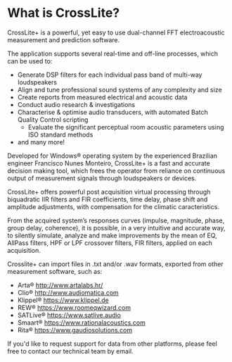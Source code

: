 # What is CrossLite?
CrossLite+ is a powerful, yet easy to use dual-channel FFT electroacoustic measurement and prediction software. 

The application supports several real-time and off-line processes, which can be used to:
- Generate DSP filters for each individual pass band of multi-way loudspeakers
- Align and tune professional sound systems of any complexity and size
- Create reports from measured electrical and acoustic data
- Conduct audio research & investigations
- Characterise & optimise audio transducers, with automated Batch Quality Control scripting
	- Evaluate the significant perceptual room acoustic parameters using ISO standard methods
- and many more!

Developed for Windows® operating system by the experienced Brazilian engineer 
Francisco Nunes Monteiro, CrossLite+ is a fast and accurate decision making tool, which frees the operator from reliance on continuous output of measurement signals through loudspeakers or devices.

CrossLite+ offers powerful post acquisition virtual processing through biquadratic IIR 
filters and FIR coefficients, time delay, phase shift and amplitude adjustments, with 
compensation for the climatic caracteristics.  

From the acquired system’s responses curves (impulse, magnitude, phase, group delay, 
coherence), it is possible, in a very intuitive and accurate way, to silently simulate, analyze and make improvements by the mean of EQ, AllPass filters, HPF or LPF crossover filters, FIR filters, applied on each acquisition.

Crosslite+ can import files in .txt and/or .wav formats, exported from other measurement 
software, such as: 
- Arta® http://www.artalabs.hr/
- Clio® http://www.audiomatica.com
- Klippel® https://www.klippel.de
- REW® https://www.roomeqwizard.com
- SATLive® https://www.satlive.audio
- Smaart® https://www.rationalacoustics.com
- Rita® https://www.gaudiosolutions.com
 
If you'd like to request support for data from other platforms, please feel free to contact our technical team by email.
